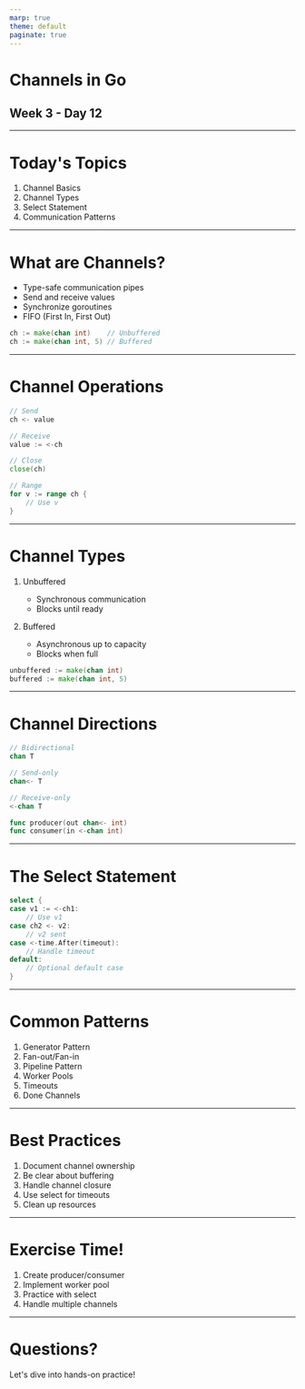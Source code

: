 ```yaml
---
marp: true
theme: default
paginate: true
---
```


# Channels in Go
## Week 3 - Day 12

---

# Today's Topics

1. Channel Basics
2. Channel Types
3. Select Statement
4. Communication Patterns

---

# What are Channels?

- Type-safe communication pipes
- Send and receive values
- Synchronize goroutines
- FIFO (First In, First Out)

```go
ch := make(chan int)    // Unbuffered
ch := make(chan int, 5) // Buffered
```

---

# Channel Operations

```go
// Send
ch <- value

// Receive
value := <-ch

// Close
close(ch)

// Range
for v := range ch {
    // Use v
}
```

---

# Channel Types

1. Unbuffered
   - Synchronous communication
   - Blocks until ready

2. Buffered
   - Asynchronous up to capacity
   - Blocks when full

```go
unbuffered := make(chan int)
buffered := make(chan int, 5)
```

---

# Channel Directions

```go
// Bidirectional
chan T

// Send-only
chan<- T

// Receive-only
<-chan T

func producer(out chan<- int)
func consumer(in <-chan int)
```

---

# The Select Statement

```go
select {
case v1 := <-ch1:
    // Use v1
case ch2 <- v2:
    // v2 sent
case <-time.After(timeout):
    // Handle timeout
default:
    // Optional default case
}
```

---

# Common Patterns

1. Generator Pattern
2. Fan-out/Fan-in
3. Pipeline Pattern
4. Worker Pools
5. Timeouts
6. Done Channels

---

# Best Practices

1. Document channel ownership
2. Be clear about buffering
3. Handle channel closure
4. Use select for timeouts
5. Clean up resources

---

# Exercise Time!

1. Create producer/consumer
2. Implement worker pool
3. Practice with select
4. Handle multiple channels

---

# Questions?

Let's dive into hands-on practice!
